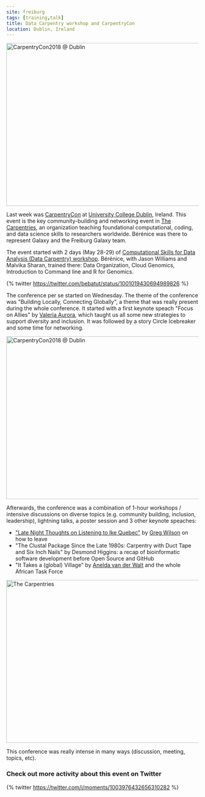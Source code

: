 ```yaml
---
site: freiburg
tags: [training,talk]
title: Data Carpentry workshop and CarpentryCon
location: Dublin, Ireland
---
```


<div class="multiple-img">
    <a data-flickr-embed="true" data-header="true" href="https://www.flickr.com/photos/134305289@N03/42464629032/in/album-72157667641880727/" title="CarpentryCon2018 @ Dublin"><img src="https://farm2.staticflickr.com/1721/42464629032_9e3a6ffaf1_z.jpg" width="640" height="427" alt="CarpentryCon2018 @ Dublin"></a><script async src="//embedr.flickr.com/assets/client-code.js" charset="utf-8"></script>
</div>

Last week was [CarpentryCon](http://www.carpentrycon.org/) at [University College Dublin](https://www.ucd.ie/), Ireland. This event is the key community-building and networking event in [The Carpentries](https://carpentries.org/), an organization teaching foundational computational, coding, and data science skills to researchers worldwide. Bérénice was there to represent Galaxy and the Freiburg Galaxy team.

The event started with 2 days (May 28-29) of [Computational Skills for Data Analysis (Data Carpentry) workshop](https://malvikasharan.github.io/2018-05-28-Dublin/). Bérénice, with Jason Williams and Malvika Sharan, trained there: Data Organization, Cloud Genomics, Introduction to Command line and R for Genomics. 

{% twitter https://twitter.com/bebatut/status/1001019430694989826 %}

The conference per se started on Wednesday. The theme of the conference was "Building Locally, Connecting Globally", a theme that was really present during the whole conference. It started with a first keynote speach "Focus on Allies" by [Valeria Aurora](http://valerieaurora.org/), which taught us all some new strategies to support diversity and inclusion. It was followed by a story Circle Icebreaker and some time for networking.

<div class="multiple-img">
    <a data-flickr-embed="true" data-header="true" href="https://www.flickr.com/photos/134305289@N03/41614194945/in/album-72157667641880727/" title="CarpentryCon2018 @ Dublin"><img src="https://farm2.staticflickr.com/1757/41614194945_a5f3c31163_z.jpg" width="640" height="427" alt="CarpentryCon2018 @ Dublin"></a><script async src="//embedr.flickr.com/assets/client-code.js" charset="utf-8"></script>
</div>

Afterwards, the conference was a combination of 1-hour workshops / intensive discussions on diverse topics (e.g. community building, inclusion, leadership), lightning talks, a poster session and 3 other keynote speaches:
- ["Late Night Thoughts on Listening to Ike Quebec"](http://third-bit.com/2018/05/30/late-nights-thoughts.html) by [Greg Wilson](http://third-bit.com/) on how to leave
- "The Clustal Package Since the Late 1980s: Carpentry with Duct Tape and Six Inch Nails" by Desmond Higgins: a recap of bioinformatic software development before Open Source and GitHub
- "It Takes a (global) Village" by [Anelda van der Walt](https://twitter.com/aneldavdw) and the whole African Task Force

<div class="multiple-img">
    <a data-flickr-embed="true" data-header="true" href="https://www.flickr.com/photos/134305289@N03/albums/72157667641880727" title="The Carpentries"><img src="https://farm2.staticflickr.com/1759/40708342840_c064fe495b_z.jpg" width="640" height="427" alt="The Carpentries"></a><script async src="//embedr.flickr.com/assets/client-code.js" charset="utf-8"></script>
</div>

This conference was really intense in many ways (discussion, meeting, topics, etc).

### Check out more activity about this event on Twitter

{% twitter https://twitter.com/i/moments/1003976432656310282 %}